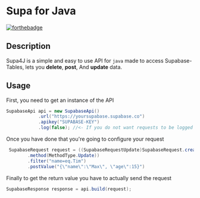 # **Supa for Java**
[![forthebadge](https://forthebadge.com/images/badges/made-with-java.svg)](https://forthebadge.com)
## Description
Supa4J is a simple and easy to use API for ```java``` made to access Supabase-Tables, lets
you **delete**, **post**, And **update** data.

## Usage
First, you need to get an instance of the API
````java
SupabaseApi api = new SupabaseApi()
            .url("https://yoursupabase.supabase.co")
            .apikey("SUPABASE-KEY")
            .log(false); //<- If you do not want requests to be logged to console
````

Once you have done that you're going to configure your request
````java
 SupabaseRequest request = ((SupabaseRequestUpdate)SupabaseRequest.create("players")
        .method(MethodType.Update))
        .filter("name=eq.Tim")
        .postValue("{\"name\":\"Max\", \"age\":15}")
````

Finally to get the return value you have to actually send the request
````java
SupabaseResponse response = api.build(request);
````